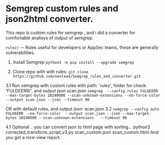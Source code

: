 # Semgrep custom rules and json2html converter.

This repo is custom rules for semgrep , and i did a converter for comfortable analisys of output of semgrep.


`rulez/` -- Rules useful for developers or AppSec teams, these are generally vulnerabilities.
          
1. Install Semgrep 
```python3 -m pip install --upgrade semgrep```

2. Clone repo with with rules:
```git clone https://github.com/neolead/Semgrep_rules_and_converter.git```

3.1 Run semgrep with custom rules with path: 'rulez', folder for check: 'FULDEERR/', and output json scan.json
```semgrep  --config rulez FULDEERR  --max-target-bytes 10240000 --scan-unknown-extensions --no-force-color  --output scan.json --json --timeout 90```

OR with default rules, and output json: scan.json
3.2 ```semgrep --config auto FULDEERR --no-force-color  --output scan.json --json --max-target-bytes 10240000 --scan-unknown-extensions   --timeout 90```

4.1 Optional .. you can convert json to html page with sorting...
python3 corrected_transform_script_v3.py scan_custom.json scan_custom.html
And you got a nice-view report.

